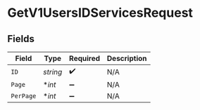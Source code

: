 # GetV1UsersIDServicesRequest


## Fields

| Field              | Type               | Required           | Description        |
| ------------------ | ------------------ | ------------------ | ------------------ |
| `ID`               | *string*           | :heavy_check_mark: | N/A                |
| `Page`             | **int*             | :heavy_minus_sign: | N/A                |
| `PerPage`          | **int*             | :heavy_minus_sign: | N/A                |